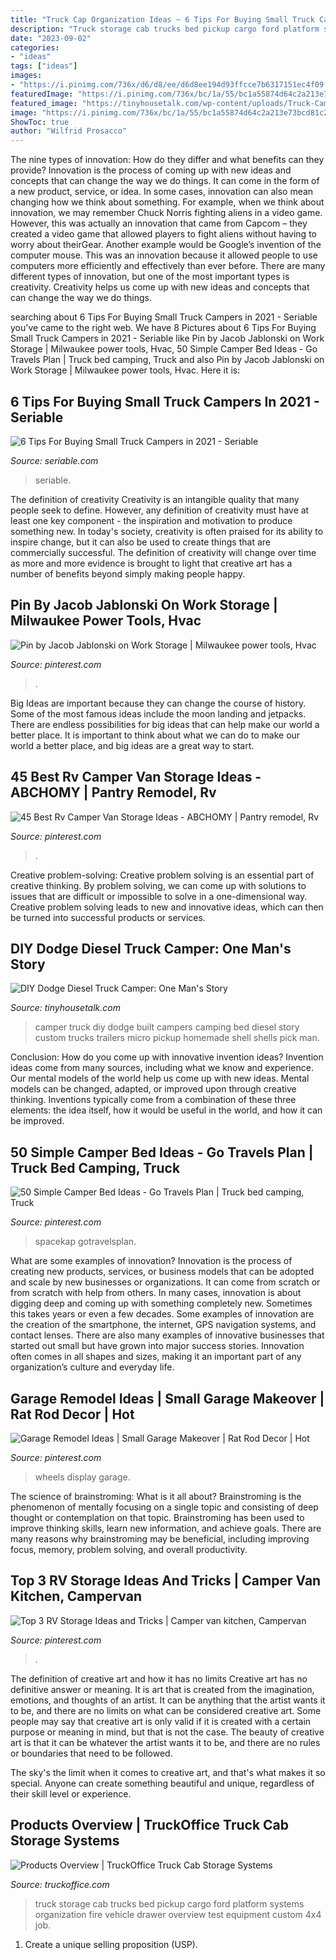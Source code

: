 ```yaml
---
title: "Truck Cap Organization Ideas ~ 6 Tips For Buying Small Truck Campers In 2021"
description: "Truck storage cab trucks bed pickup cargo ford platform systems organization fire vehicle drawer overview test equipment custom 4x4 job"
date: "2023-09-02"
categories:
- "ideas"
tags: ["ideas"]
images:
- "https://i.pinimg.com/736x/d6/d8/ee/d6d8ee194d93ffcce7b6317151ec4f09.jpg"
featuredImage: "https://i.pinimg.com/736x/bc/1a/55/bc1a55874d64c2a213e73bcd81c2b47d.jpg"
featured_image: "https://tinyhousetalk.com/wp-content/uploads/Truck-Camper-Story-002.jpg"
image: "https://i.pinimg.com/736x/bc/1a/55/bc1a55874d64c2a213e73bcd81c2b47d.jpg"
ShowToc: true
author: "Wilfrid Prosacco"
---
```



The nine types of innovation: How do they differ and what benefits can they provide?
Innovation is the process of coming up with new ideas and concepts that can change the way we do things. It can come in the form of a new product, service, or idea. In some cases, innovation can also mean changing how we think about something. For example, when we think about innovation, we may remember Chuck Norris fighting aliens in a video game. However, this was actually an innovation that came from Capcom – they created a video game that allowed players to fight aliens without having to worry about theirGear. Another example would be Google’s invention of the computer mouse. This was an innovation because it allowed people to use computers more efficiently and effectively than ever before. There are many different types of innovation, but one of the most important types is creativity. Creativity helps us come up with new ideas and concepts that can change the way we do things.

	

		
searching about 6 Tips For Buying Small Truck Campers in 2021 - Seriable you've came to the right web. We have 8 Pictures about 6 Tips For Buying Small Truck Campers in 2021 - Seriable like Pin by Jacob Jablonski on Work Storage | Milwaukee power tools, Hvac, 50 Simple Camper Bed Ideas - Go Travels Plan | Truck bed camping, Truck and also Pin by Jacob Jablonski on Work Storage | Milwaukee power tools, Hvac. Here it is:
		
    
## 6 Tips For Buying Small Truck Campers In 2021 - Seriable

<img loading=lazy src="https://seriable.com/wp-content/uploads/2021/02/truck-bed.jpg" onerror="this.onerror=null;this.src='https://tse4.mm.bing.net/th?id=OIP.YyzmWq4ImDtyvWoqVa6fBQHaHb&amp;pid=15.1';" alt="6 Tips For Buying Small Truck Campers in 2021 - Seriable">

_Source: seriable.com_

>seriable. 

	

The definition of creativity
Creativity is an intangible quality that many people seek to define. However, any definition of creativity must have at least one key component - the inspiration and motivation to produce something new. In today's society, creativity is often praised for its ability to inspire change, but it can also be used to create things that are commercially successful. The definition of creativity will change over time as more and more evidence is brought to light that creative art has a number of benefits beyond simply making people happy.

    
## Pin By Jacob Jablonski On Work Storage | Milwaukee Power Tools, Hvac

<img loading=lazy src="https://i.pinimg.com/736x/d6/d8/ee/d6d8ee194d93ffcce7b6317151ec4f09.jpg" onerror="this.onerror=null;this.src='https://tse3.mm.bing.net/th?id=OIP.VhGkl9ZMogEMFYZR6Wzw7wHaJ3&amp;pid=15.1';" alt="Pin by Jacob Jablonski on Work Storage | Milwaukee power tools, Hvac">

_Source: pinterest.com_

>. 

	

Big Ideas are important because they can change the course of history. Some of the most famous ideas include the moon landing and jetpacks. There are endless possibilities for big ideas that can help make our world a better place. It is important to think about what we can do to make our world a better place, and big ideas are a great way to start.

    
## 45 Best Rv Camper Van Storage Ideas - ABCHOMY | Pantry Remodel, Rv

<img loading=lazy src="https://i.pinimg.com/736x/44/ba/5b/44ba5b44c410d872714a28b9cc3ca151.jpg" onerror="this.onerror=null;this.src='https://tse1.mm.bing.net/th?id=OIP.NMdWV3OQlFj3oRv5LVp5ywHaLH&amp;pid=15.1';" alt="45 Best Rv Camper Van Storage Ideas - ABCHOMY | Pantry remodel, Rv">

_Source: pinterest.com_

>. 

	

Creative problem-solving:
Creative problem solving is an essential part of creative thinking. By problem solving, we can come up with solutions to issues that are difficult or impossible to solve in a one-dimensional way. Creative problem solving leads to new and innovative ideas, which can then be turned into successful products or services.

    
## DIY Dodge Diesel Truck Camper: One Man&#039;s Story

<img loading=lazy src="https://tinyhousetalk.com/wp-content/uploads/Truck-Camper-Story-002.jpg" onerror="this.onerror=null;this.src='https://tse1.mm.bing.net/th?id=OIP.6w6exmyaNWpoKpbA6tO_iAHaLL&amp;pid=15.1';" alt="DIY Dodge Diesel Truck Camper: One Man&#039;s Story">

_Source: tinyhousetalk.com_

>camper truck diy dodge built campers camping bed diesel story custom trucks trailers micro pickup homemade shell shells pick man. 

	

Conclusion: How do you come up with innovative invention ideas?
Invention ideas come from many sources, including what we know and experience. Our mental models of the world help us come up with new ideas. Mental models can be changed, adapted, or improved upon through creative thinking. Inventions typically come from a combination of these three elements: the idea itself, how it would be useful in the world, and how it can be improved.

    
## 50 Simple Camper Bed Ideas - Go Travels Plan | Truck Bed Camping, Truck

<img loading=lazy src="https://i.pinimg.com/736x/47/db/1a/47db1ad7bd89aea96337b6be182e7104.jpg" onerror="this.onerror=null;this.src='https://tse4.mm.bing.net/th?id=OIP.MWH__6oCG6xEgKXhUQ1-IgHaFj&amp;pid=15.1';" alt="50 Simple Camper Bed Ideas - Go Travels Plan | Truck bed camping, Truck">

_Source: pinterest.com_

>spacekap gotravelsplan. 

	

What are some examples of innovation?
Innovation is the process of creating new products, services, or business models that can be adopted and scale by new businesses or organizations. It can come from scratch or from scratch with help from others. In many cases, innovation is about digging deep and coming up with something completely new. Sometimes this takes years or even a few decades. 
Some examples of innovation are the creation of the smartphone, the internet, GPS navigation systems, and contact lenses. There are also many examples of innovative businesses that started out small but have grown into major success stories. Innovation often comes in all shapes and sizes, making it an important part of any organization’s culture and everyday life.

    
## Garage Remodel Ideas | Small Garage Makeover | Rat Rod Decor | Hot

<img loading=lazy src="https://i.pinimg.com/736x/bc/1a/55/bc1a55874d64c2a213e73bcd81c2b47d.jpg" onerror="this.onerror=null;this.src='https://tse3.mm.bing.net/th?id=OIP.IsmKxdKoazQ-qRl90D0G7QHaQD&amp;pid=15.1';" alt="Garage Remodel Ideas | Small Garage Makeover | Rat Rod Decor | Hot">

_Source: pinterest.com_

>wheels display garage. 

	

The science of brainstroming: What is it all about?
Brainstroming is the phenomenon of mentally focusing on a single topic and consisting of deep thought or contemplation on that topic. Brainstroming has been used to improve thinking skills, learn new information, and achieve goals. There are many reasons why brainstroming may be beneficial, including improving focus, memory, problem solving, and overall productivity.

    
## Top 3 RV Storage Ideas And Tricks | Camper Van Kitchen, Campervan

<img loading=lazy src="https://i.pinimg.com/736x/91/86/3f/91863f537e46c4cb20ee8b049c45f888.jpg" onerror="this.onerror=null;this.src='https://tse1.mm.bing.net/th?id=OIP.nMriCAjHaCoX-zRfMgl1yQHaJ3&amp;pid=15.1';" alt="Top 3 RV Storage Ideas and Tricks | Camper van kitchen, Campervan">

_Source: pinterest.com_

>. 

	

The definition of creative art and how it has no limits
Creative art has no definitive answer or meaning. It is art that is created from the imagination, emotions, and thoughts of an artist. It can be anything that the artist wants it to be, and there are no limits on what can be considered creative art.
Some people may say that creative art is only valid if it is created with a certain purpose or meaning in mind, but that is not the case. The beauty of creative art is that it can be whatever the artist wants it to be, and there are no rules or boundaries that need to be followed.

The sky's the limit when it comes to creative art, and that's what makes it so special. Anyone can create something beautiful and unique, regardless of their skill level or experience.

    
## Products Overview | TruckOffice Truck Cab Storage Systems

<img loading=lazy src="http://www.truckoffice.com/wp-content/uploads/2016-01-23-23.49.59-465x620.jpg" onerror="this.onerror=null;this.src='https://tse1.mm.bing.net/th?id=OIP.Qpz5BJuwX2shGYxYQHXHpwAAAA&amp;pid=15.1';" alt="Products Overview | TruckOffice Truck Cab Storage Systems">

_Source: truckoffice.com_

>truck storage cab trucks bed pickup cargo ford platform systems organization fire vehicle drawer overview test equipment custom 4x4 job. 

	

1. Create a unique selling proposition (USP).

